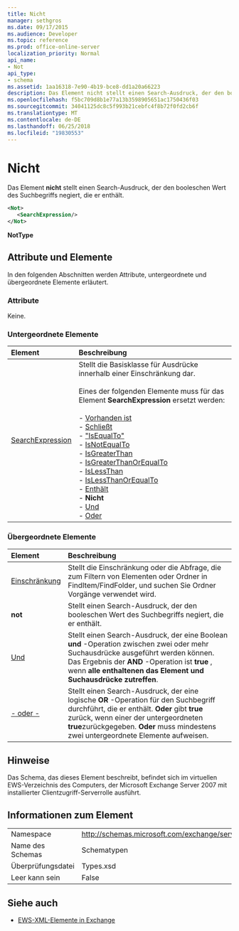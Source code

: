```yaml
---
title: Nicht
manager: sethgros
ms.date: 09/17/2015
ms.audience: Developer
ms.topic: reference
ms.prod: office-online-server
localization_priority: Normal
api_name:
- Not
api_type:
- schema
ms.assetid: 1aa16318-7e90-4b19-bce8-dd1a20a66223
description: Das Element nicht stellt einen Search-Ausdruck, der den booleschen Wert des Suchbegriffs negiert, die er enthält.
ms.openlocfilehash: f5bc709d8b1e77a13b3598905651ac1750436f03
ms.sourcegitcommit: 34041125dc8c5f993b21cebfc4f8b72f0fd2cb6f
ms.translationtype: MT
ms.contentlocale: de-DE
ms.lasthandoff: 06/25/2018
ms.locfileid: "19830553"
---
```

# <a name="not"></a>Nicht

Das Element **nicht** stellt einen Search-Ausdruck, der den booleschen Wert des Suchbegriffs negiert, die er enthält. 
  
```xml
<Not>
   <SearchExpression/>
</Not>
```

 **NotType**
## <a name="attributes-and-elements"></a>Attribute und Elemente

In den folgenden Abschnitten werden Attribute, untergeordnete und übergeordnete Elemente erläutert.
  
### <a name="attributes"></a>Attribute

Keine.
  
### <a name="child-elements"></a>Untergeordnete Elemente

|**Element**|**Beschreibung**|
|:-----|:-----|
|[SearchExpression](searchexpression.md) <br/> | Stellt die Basisklasse für Ausdrücke innerhalb einer Einschränkung dar. <br/><br/>Eines der folgenden Elemente muss für das Element **SearchExpression** ersetzt werden: <br/> <br/>- [Vorhanden ist](exists.md) <br/>- [Schließt](excludes.md) <br/>- ["IsEqualTo"](isequalto.md) <br/>- [IsNotEqualTo](isnotequalto.md) <br/>- [IsGreaterThan](isgreaterthan.md) <br/>- [IsGreaterThanOrEqualTo](isgreaterthanorequalto.md) <br/>- [IsLessThan](islessthan.md) <br/>- [IsLessThanOrEqualTo](islessthanorequalto.md) <br/>- [Enthält](contains.md) <br/>- **Nicht** <br/>- [Und](and.md) <br/>- [Oder](or.md) <br/> |
   
### <a name="parent-elements"></a>Übergeordnete Elemente

|**Element**|**Beschreibung**|
|:-----|:-----|
|[Einschränkung](restriction.md) <br/> |Stellt die Einschränkung oder die Abfrage, die zum Filtern von Elementen oder Ordner in FindItem/FindFolder, und suchen Sie Ordner Vorgänge verwendet wird.  <br/> |
|**not** <br/> |Stellt einen Search-Ausdruck, der den booleschen Wert des Suchbegriffs negiert, die er enthält.  <br/> |
|[Und](and.md) <br/> |Stellt einen Search-Ausdruck, der eine Boolean **und** -Operation zwischen zwei oder mehr Suchausdrücke ausgeführt werden können. Das Ergebnis der **AND** -Operation ist **true** , wenn **alle enthaltenen das Element **und** Suchausdrücke zutreffen**.  <br/> |
|[- oder -](or.md) <br/> |Stellt einen Search-Ausdruck, der eine logische **OR** -Operation für den Suchbegriff durchführt, die er enthält. **Oder** gibt **true** zurück, wenn einer der untergeordneten **true**zurückgegeben. **Oder** muss mindestens zwei untergeordnete Elemente aufweisen.  <br/> |
   
## <a name="remarks"></a>Hinweise

Das Schema, das dieses Element beschreibt, befindet sich im virtuellen EWS-Verzeichnis des Computers, der Microsoft Exchange Server 2007 mit installierter Clientzugriff-Serverrolle ausführt.
  
## <a name="element-information"></a>Informationen zum Element

|||
|:-----|:-----|
|Namespace  <br/> |http://schemas.microsoft.com/exchange/services/2006/types  <br/> |
|Name des Schemas  <br/> |Schematypen  <br/> |
|Überprüfungsdatei  <br/> |Types.xsd  <br/> |
|Leer kann sein  <br/> |False  <br/> |
   
## <a name="see-also"></a>Siehe auch

- [EWS-XML-Elemente in Exchange](ews-xml-elements-in-exchange.md)

